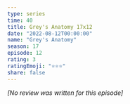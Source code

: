 ```yaml
---
type: series
time: 40
title: Grey's Anatomy 17x12
date: "2022-08-12T00:00:00"
name: "Grey's Anatomy"
season: 17
episode: 12
rating: 3
ratingEmoji: "⭐️⭐️⭐️"
share: false
---
```


_[No review was written for this episode]_
